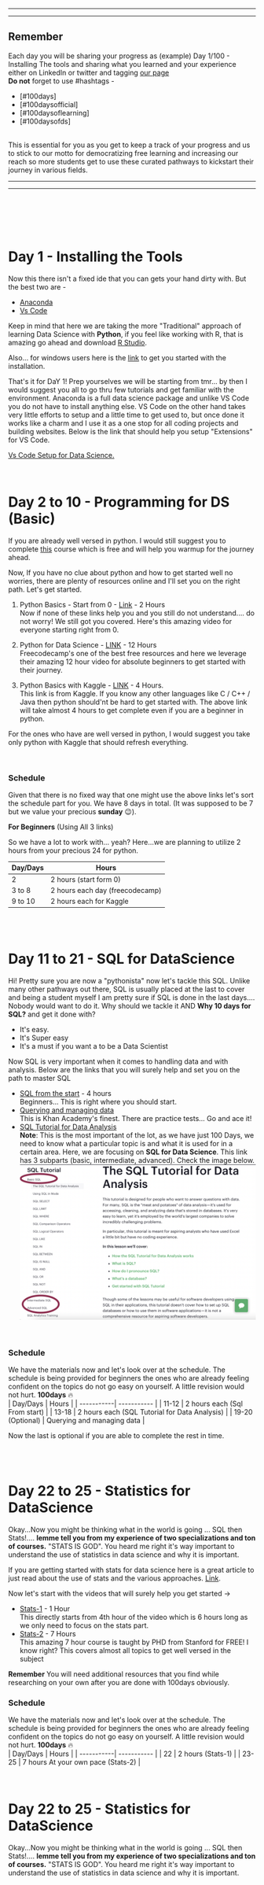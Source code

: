 <br>

___________
__________

## Remember
Each day you will be sharing your progress as  (example) Day 1/100 - Installing The tools and sharing what you learned and your experience either on LinkedIn or twitter and tagging [our page](https://www.linkedin.com/company/100daysofficial) <br>
**Do not** forget to use #hashtags - 
- [#100days]
- [#100daysofficial]
- [#100daysoflearning]
- [#100daysofds] 

<br>
This is essential for you as you get to keep a track of your progress and us to stick to our motto for democratizing free learning and increasing our reach so more students get to use these curated pathways to kickstart their journey in various fields. 

________
____________

<br>


<br>
<br>
<br>

# Day 1 - Installing the Tools

Now this there isn't a fixed ide that you can gets your hand dirty with. But the best two are - 
- [Anaconda](https://www.anaconda.com/products/individual) 
- [Vs Code](https://code.visualstudio.com/download)

Keep in mind that here we are taking the more "Traditional" approach of learning Data Science with **Python**, if you feel like working with R, that is amazing go ahead and download [R Studio](https://www.rstudio.com).

Also... for windows users here is the [link](https://www.youtube.com/watch?v=AKVRkB0fot0) to get you started with the installation.


That's it for DaY 1! Prep yourselves we will be starting from tmr... by then I would suggest you all to go thru few tutorials and get familiar with the environment. Anaconda is a full data science package and unlike VS Code you do not have to install anything else. VS Code on the other hand takes very little efforts to setup and a little time to get used to, but once done it works like a charm and I use it as a one stop for all coding projects and building websites. Below is the link that should help you setup
"Extensions" for VS Code.

[Vs Code Setup for Data Science.](https://code.visualstudio.com/docs/python/data-science-tutorial)

<br>

# Day 2 to 10  - Programming for DS (Basic)

If you are already well versed in python. I would still suggest you to complete [this](https://www.kaggle.com/learn/python) course which is free and will help you warmup for the journey ahead. 

Now, If you have no clue about python and how to get started well no worries, there are plenty of resources online and I'll  set you on the right path. Let's get started.

1. Python Basics - Start from 0 - [Link](https://www.youtube.com/watch?v=z2k9Jh3jDVU&list=PLWKjhJtqVAbkmRvnFmOd4KhDdlK1oIq23) - 2 Hours <br> 
 Now if none of these links help you and you still do not understand.... do not worry! We still got you covered. Here's this amazing video for everyone starting right from 0.


2. Python for Data Science - [LINK](https://www.youtube.com/watch?v=LHBE6Q9XlzI) - 12 Hours<br>
 Freecodecamp's one of the best free resources and here we leverage their amazing 12 hour video for absolute beginners to get started with their journey. 

3. Python Basics with Kaggle - [LINK](https://www.kaggle.com/learn/python) - 4 Hours.<br>
This link is from Kaggle. If you know any other languages like C / C++ / Java then python should'nt be hard to get started with. The above link will take almost 4 hours to get complete even if you are a beginner in python. 

For the ones who have are well versed in python, I would suggest you take only python with Kaggle that should refresh everything.

<br>

### Schedule

Given that there is no fixed way that one might use the above links let's sort the schedule part for you. We have 8 days in total. (It was supposed to be 7 but we value your precious **sunday** 😉).


**For Beginners** (Using All 3 links)

So we have a lot to work with... yeah? Here...we are planning to utilize 2 hours from your precious 24 for python. 

|   Day/Days      | Hours  |
| -----------| ----------- |
|  2         |   2 hours (start form 0)   |
| 3 to 8 | 2 hours each day (freecodecamp)      |
| 9 to 10   |  2 hours each for Kaggle

<br>
<br>

# Day 11 to 21  - SQL for DataScience
Hi! Pretty sure you are now a "pythonista" now let's tackle this SQL. 
Unlike many other pathways out there, SQL is usually placed at the last to cover and being a student myself I am pretty sure if SQL is done in the last days.... Nobody would want to do it.
Why should we tackle it AND **Why 10 days for SQL?** and get it done with? 
- It's easy.
- It's Super easy
- It's a must if you want a to be a Data Scientist

Now SQL is very important when it comes to handling data and with analysis. Below are the links that you will surely help and set you on the path to master SQL

- [SQL from the start](https://www.youtube.com/watch?v=HXV3zeQKqGY) - 4 hours <br>
Beginners... This is right where you should start.
- [Querying and managing data](https://www.khanacademy.org/computing/computer-programming/sql#sql-basics)<br>
This is Khan Academy's finest. There are practice tests... Go and ace it!
- [SQL Tutorial for Data Analysis](https://mode.com/sql-tutorial/introduction-to-sql/)<br> **Note**: This is the most important of the lot, as we have just 100 Days, we need to know what a particular topic is and what it is used for in a certain area. Here, we are focusing on **SQL for Data Science**. This link has 3 subparts (basic, intermediate, advanced). Check the image below.
![pic](/sqltut.png)
<br>

### Schedule

We have the materials now and let's look over at the schedule.
The schedule is being provided for beginners the ones who are already feeling confident on the topics do not go easy on yourself. A little revision would not hurt. **100days** 🔥
<br>
|   Day/Days      | Hours  |
| -----------| ----------- |
|  11-12        |   2 hours each (Sql From start)   |
| 13-18 | 2 hours each (SQL Tutorial for Data Analysis)      |
| 19-20 (Optional) |  Querying and managing data |

Now the last is optional if you are able to complete the rest in time. 

<br>
<br>

# Day 22 to 25  - Statistics for DataScience
Okay...Now you might be thinking what in the world is going ... SQL then Stats!.... **lemme tell you from my experience of two specializations and ton of courses.** "STATS IS GOD". You heard me right it's way important to understand the use of statistics in data science and why it is important. 

If you are getting started with stats for data science here is a great article to just read about the use of stats and the various approaches. [Link](https://www.freecodecamp.org/news/statistics-for-data-science/).

Now let's start with the videos that will surely help you get started ->
- [Stats-1](https://www.youtube.com/watch?v=ua-CiDNNj30&list=PLWKjhJtqVAblQe2CCWqV4Zy3LY01Z8aF1&index=1&t=17043s) - 1 Hour<br>
This directly starts from 4th hour of the video which is 6 hours long as we only need to focus on the stats part. 
- [Stats-2](https://www.youtube.com/watch?v=Vfo5le26IhY) - 7 Hours<br>
This amazing 7 hour course is taught by PHD from Stanford for FREE! I know right? This covers almost all topics to get well versed in the subject

**Remember** You will need additional resources that you find while researching on your own after you are done with 100days obviously. 
<br>


### Schedule

We have the materials now and let's look over at the schedule.
The schedule is being provided for beginners the ones who are already feeling confident on the topics do not go easy on yourself. A little revision would not hurt. **100days** 🔥
<br>
|   Day/Days      | Hours  |
| -----------| ----------- |
|  22       |   2 hours (Stats-1)   |
| 23-25 | 7 hours At your own pace (Stats-2) |

<br>

# Day 22 to 25  - Statistics for DataScience
Okay...Now you might be thinking what in the world is going ... SQL then Stats!.... **lemme tell you from my experience of two specializations and ton of courses.** "STATS IS GOD". You heard me right it's way important to understand the use of statistics in data science and why it is important. 



